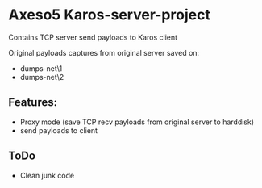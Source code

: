 # Axeso5 Karos-server-project

Contains TCP server send payloads to Karos client

Original payloads captures from original server saved on:

* dumps-net\1
* dumps-net\2

## Features:

 * Proxy mode (save TCP recv payloads from original server to harddisk)
 * send payloads to client
 
 ## ToDo
 
 * Clean junk code
